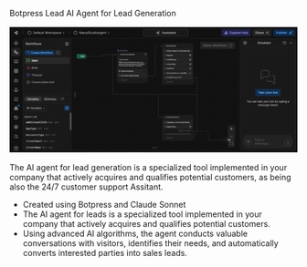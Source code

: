 Botpress Lead AI Agent for Lead Generation

![Botpress Leadbot](agent-botpress-leadbot-v2.jpg)

The AI agent for lead generation is a specialized tool implemented in your company that actively acquires and qualifies potential customers, as being also the 24/7 customer support Assitant. 

- Created using Botpress and Claude Sonnet
- The AI agent for leads is a specialized tool implemented in your company that actively acquires and qualifies potential customers. 
- Using advanced AI algorithms, the agent conducts valuable conversations with visitors, identifies their needs, and automatically converts interested parties into sales leads.
